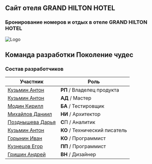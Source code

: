 ## Сайт отеля GRAND HILTON HOTEL
### Бронирование номеров и отдых в отеле GRAND HILTON HOTEL


![Logo]()


## Команда разработки Поколение чудес

### Состав разработчиков
|Участник|Роль|
|--|--|
|[Кузьмин Антон](https://github.com/Gorgeouskad/gorgeouskad.github.io)|**РП** / Владелец продукта|
|[Кузьмин Антон](https://github.com/Gorgeouskad/gorgeouskad.github.io)|**АД** / Мастер|
|[Модин Кирилл](https://github.com/KiriLLModin/KirillStankinRepo)|**БА** / Тестировщик|
|[Михайлов Даниил](https://github.com/daniyani/DMikhailov.github.io)|**НИ** / Архитектор|
|[Позднышева Дарья](https://github.com/DaryaPozdnysheva/DaryaPozdnysheva.github.io)|**С**П / Аналитик|
|[Кузьмин Антон](https://github.com/Gorgeouskad/gorgeouskad.github.io)|**КО** / Технический писатель|
|[Горынин Иван](https://github.com/TheWoodWard33/Igorynin.github.io)|**КО** / Программист|
|[Кузнецов Егор](https://github.com/midorimaSh/KuznecovEgor.github.io)|**ПП** / Программист|
|[Гришин Андрей](https://github.com/Grihaa/andrew.github.io)|**ВН** / Дизайнер|
